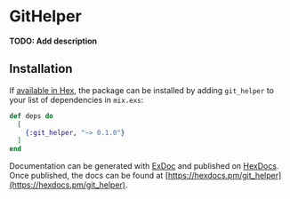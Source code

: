 # GitHelper

**TODO: Add description**

## Installation

If [available in Hex](https://hex.pm/docs/publish), the package can be installed
by adding `git_helper` to your list of dependencies in `mix.exs`:

```elixir
def deps do
  [
    {:git_helper, "~> 0.1.0"}
  ]
end
```

Documentation can be generated with [ExDoc](https://github.com/elixir-lang/ex_doc)
and published on [HexDocs](https://hexdocs.pm). Once published, the docs can
be found at [https://hexdocs.pm/git_helper](https://hexdocs.pm/git_helper).


